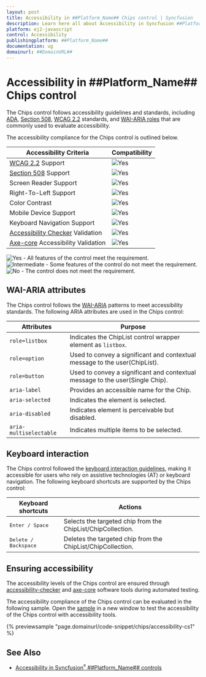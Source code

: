 ```yaml
---
layout: post
title: Accessibility in ##Platform_Name## Chips control | Syncfusion
description: Learn here all about Accessibility in Syncfusion ##Platform_Name## Chips control of Syncfusion Essential JS 2 and more.
platform: ej2-javascript
control: Accessibility
publishingplatform: ##Platform_Name##
documentation: ug
domainurl: ##DomainURL##
---
```


# Accessibility in ##Platform_Name## Chips control

The Chips control follows accessibility guidelines and standards, including [ADA](https://www.ada.gov/), [Section 508](https://www.section508.gov/), [WCAG 2.2](https://www.w3.org/TR/WCAG22/) standards, and [WAI-ARIA roles](https://www.w3.org/TR/wai-aria/#roles) that are commonly used to evaluate accessibility.

The accessibility compliance for the Chips control is outlined below.

| Accessibility Criteria | Compatibility |
| -- | -- |
| [WCAG 2.2](https://www.w3.org/TR/WCAG22/) Support | <img src="https://cdn.syncfusion.com/content/images/documentation/full.png" alt="Yes"> |
| [Section 508](https://www.section508.gov/) Support | <img src="https://cdn.syncfusion.com/content/images/documentation/full.png" alt="Yes"> |
| Screen Reader Support | <img src="https://cdn.syncfusion.com/content/images/documentation/full.png" alt="Yes"> |
| Right-To-Left Support | <img src="https://cdn.syncfusion.com/content/images/documentation/full.png" alt="Yes"> |
| Color Contrast | <img src="https://cdn.syncfusion.com/content/images/documentation/full.png" alt="Yes"> |
| Mobile Device Support | <img src="https://cdn.syncfusion.com/content/images/documentation/full.png" alt="Yes"> |
| Keyboard Navigation Support | <img src="https://cdn.syncfusion.com/content/images/documentation/full.png" alt="Yes"> |
| [Accessibility Checker](https://www.npmjs.com/package/accessibility-checker) Validation | <img src="https://cdn.syncfusion.com/content/images/documentation/full.png" alt="Yes"> |
| [Axe-core](https://www.npmjs.com/package/axe-core) Accessibility Validation | <img src="https://cdn.syncfusion.com/content/images/documentation/full.png" alt="Yes"> |

<style>
    .post .post-content img {
        display: inline-block;
        margin: 0.5em 0;
    }
</style>
<div><img src="https://cdn.syncfusion.com/content/images/documentation/full.png" alt="Yes" /> - All features of the control meet the requirement.</div>

<div><img src="https://cdn.syncfusion.com/content/images/documentation/partial.png" alt="Intermediate" /> - Some features of the control do not meet the requirement.</div>

<div><img src="https://cdn.syncfusion.com/content/images/documentation/not-supported.png" alt="No" /> - The control does not meet the requirement.</div>

## WAI-ARIA attributes

The Chips control follows the [WAI-ARIA](https://www.w3.org/WAI/ARIA/apg/patterns/) patterns to meet accessibility standards. The following ARIA attributes are used in the Chips control:

| Attributes | Purpose |
| --- | --- |
| `role=listbox` | Indicates the ChipList control wrapper element as `listbox`. |
| `role=option` | Used to convey a significant and contextual message to the user(ChipList). |
| `role=button` | Used to convey a significant and contextual message to the user(Single Chip). |
| `aria-label` | Provides an accessible name for the Chip. |
| `aria-selected` | Indicates the element is selected. |
| `aria-disabled` | Indicates element is perceivable but disabled. |
| `aria-multiselectable` | Indicates multiple items to be selected. |

## Keyboard interaction

The Chips control followed the [keyboard interaction guidelines](https://www.w3.org/WAI/ARIA/apg/patterns/button/#keyboardinteraction), making it accessible for users who rely on assistive technologies (AT) or keyboard navigation. The following keyboard shortcuts are supported by the Chips control:

| Keyboard shortcuts | Actions |
|------------|-------------------|
| <kbd>Enter / Space</kbd> | Selects the targeted chip from the ChipList/ChipCollection. |
| <kbd>Delete / Backspace </kbd> | Deletes the targeted chip from the ChipList/ChipCollection. |

## Ensuring accessibility

The accessibility levels of the Chips control are ensured through [accessibility-checker](https://www.npmjs.com/package/accessibility-checker) and [axe-core](https://www.npmjs.com/package/axe-core) software tools during automated testing.

The accessibility compliance of the Chips control can be evaluated in the following sample. Open the [sample](https://ej2.syncfusion.com/accessibility/chips.html) in a new window to test the accessibility of the Chips control with accessibility tools.

{% previewsample "page.domainurl/code-snippet/chips/accessibility-cs1" %}

## See Also

* [Accessibility in Syncfusion<sup style="font-size:70%">&reg;</sup> ##Platform_Name## controls](../common/accessibility)
